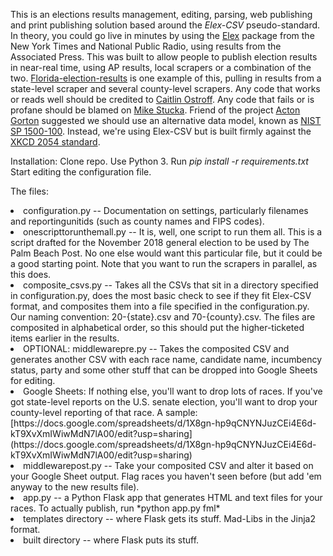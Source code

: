 This is an elections results management, editing, parsing, web publishing and print publishing solution based around the *Elex-CSV* pseudo-standard.
In theory, you could go live in minutes by using the [Elex](https://github.com/newsdev/elex) package from the New York Times and National Public Radio, using results from the Associated Press.
This was built to allow people to publish election results in near-real time, using AP results, local scrapers or a combination of the two. [Florida-election-results](https://github.com/PalmBeachPost/florida-election-results) is one example of this, pulling in results from a state-level scraper and several county-level scrapers.
Any code that works or reads well should be credited to [Caitlin Ostroff](https://github.com/ceostroff). Any code that fails or is profane should be blamed on [Mike Stucka](https://github.com/stucka).
Friend of the project [Acton Gorton](https://github.com/actongorton) suggested we should use an alternative data model, known as [NIST SP 1500-100](https://www.nist.gov/itl/voting/interoperability/election-results-reporting-cdf). Instead, we're using Elex-CSV but is built firmly against the [XKCD 2054 standard](https://xkcd.com/2054/).

Installation: Clone repo. Use Python 3. Run *pip install -r requirements.txt* Start editing the configuration file.

The files:
<li>configuration.py -- Documentation on settings, particularly filenames and reportingunitids (such as county names and FIPS codes).
<li>onescripttorunthemall.py -- It is, well, one script to run them all. This is a script drafted for the November 2018 general election to be used by The Palm Beach Post. No one else would want this particular file, but it could be a good starting point. Note that you want to run the scrapers in parallel, as this does.
<li>composite_csvs.py -- Takes all the CSVs that sit in a directory specified in configuration.py, does the most basic check to see if they fit Elex-CSV format, and composites them into a file specified in the configuration.py. Our naming convention: 20-{state}.csv and 70-{county}.csv. The files are composited in alphabetical order, so this should put the higher-ticketed items earlier in the results.
<li>OPTIONAL: middlewarepre.py -- Takes the composited CSV and generates another CSV with each race name, candidate name, incumbency status, party and some other stuff that can be dropped into Google Sheets for editing.
<li>Google Sheets: If nothing else, you'll want to drop lots of races. If you've got state-level reports on the U.S. senate election, you'll want to drop your county-level reporting of that race. A sample: [https://docs.google.com/spreadsheets/d/1X8gn-hp9qCNYNJuzCEi4E6d-kT9XvXmIWiwMdN7lA00/edit?usp=sharing](https://docs.google.com/spreadsheets/d/1X8gn-hp9qCNYNJuzCEi4E6d-kT9XvXmIWiwMdN7lA00/edit?usp=sharing)
<li>middlewarepost.py -- Take your composited CSV and alter it based on your Google Sheet output. Flag races you haven't seen before (but add 'em anyway to the new results file).
<li>app.py -- a Python Flask app that generates HTML and text files for your races. To actually publish, run *python app.py fml*
<li>templates directory -- where Flask gets its stuff. Mad-Libs in the Jinja2 format.
<li>built directory -- where Flask puts its stuff.

